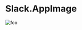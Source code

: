 # Slack.AppImage

![foo](https://github.com/nx-appbuild-hub/Slack.AppImage//actions/workflows/makefile.yml/badge.svg)

